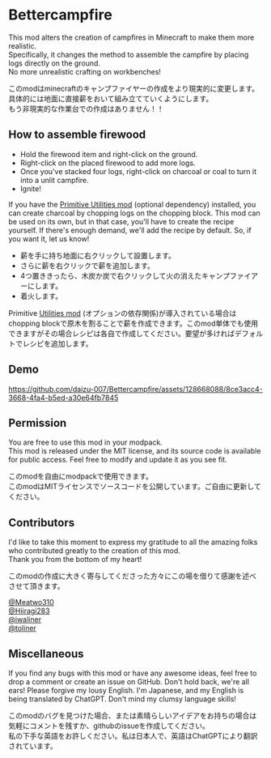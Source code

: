 # Bettercampfire
  
This mod alters the creation of campfires in Minecraft to make them more realistic.   
Specifically, it changes the method to assemble the campfire by placing logs directly on the ground.  
No more unrealistic crafting on workbenches!  
  
このmodはminecraftのキャンプファイヤーの作成をより現実的に変更します。  
具体的には地面に直接薪をおいて組み立てていくようにします。  
もう非現実的な作業台での作成はありません！！  

## How to assemble firewood
  
- Hold the firewood item and right-click on the ground.    
- Right-click on the placed firewood to add more logs.  
- Once you've stacked four logs, right-click on charcoal or coal to turn it into a unlit campfire.  
- Ignite!  
   
If you have the [Primitive Utilities mod](https://www.curseforge.com/minecraft/mc-mods/primitive-utilities) (optional dependency) installed, you can create charcoal by chopping logs on the chopping block. This mod can be used on its own, but in that case, you'll have to create the recipe yourself. If there's enough demand, we'll add the recipe by default. So, if you want it, let us know!  
  
- 薪を手に持ち地面に右クリックして設置します。  
- さらに薪を右クリックで薪を追加します。  
- 4つ置ききったら、木炭か炭で右クリックして火の消えたキャンプファイアーにします。  
- 着火します。  
  
Primitive [Utilities mod](https://www.curseforge.com/minecraft/mc-mods/primitive-utilities) (オプションの依存関係)が導入されている場合はchopping blockで原木を割ることで薪を作成できます。このmod単体でも使用できますがその場合レシピは各自で作成してください。要望が多ければデフォルトでレシピを追加します。
  
## Demo  


https://github.com/daizu-007/Bettercampfire/assets/128668088/8ce3acc4-3668-4fa4-b5ed-a30e64fb7845


## Permission  
  
You are free to use this mod in your modpack.   
This mod is released under the MIT license, and its source code is available for public access. Feel free to modify and update it as you see fit.  
  
このmodを自由にmodpackで使用できます。  
このmodはMITライセンスでソースコードを公開しています。ご自由に更新してください。  
  
## Contributors  

I'd like to take this moment to express my gratitude to all the amazing folks who contributed greatly to the creation of this mod.  
Thank you from the bottom of my heart!

このmodの作成に大きく寄与してくださった方々にこの場を借りて感謝を述べさせて頂きます。
  
[@Meatwo310](https://github.com/Meatwo310)  
[@Hiiragi283](https://github.com/hiiragi283)  
[@iwaliner](https://github.com/iwaliner)  
[@toliner](https://github.com/toliner)  
  
## Miscellaneous

If you find any bugs with this mod or have any awesome ideas, feel free to drop a comment or create an issue on GitHub. Don't hold back, we're all ears!
Please forgive my lousy English. I'm Japanese, and my English is being translated by ChatGPT. Don't mind my clumsy language skills!

このmodのバグを見つけた場合、または素晴らしいアイデアをお持ちの場合は気軽にコメントを残すか、githubのissueを作成してください。  
私の下手な英語をお許しください。私は日本人で、英語はChatGPTにより翻訳されています。
